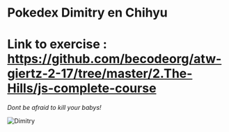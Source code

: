 # Pokedex Dimitry en Chihyu

# Link to exercise : https://github.com/becodeorg/atw-giertz-2-17/tree/master/2.The-Hills/js-complete-course

*Dont be afraid to kill your babys!*

![Dimitry](https://pics.me.me/so-youre-telling-me-buildingawallisimmoral-but-killing-babies-is-a-47381539.png)
